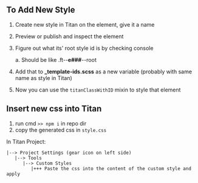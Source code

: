## To Add New Style

1. Create new style in Titan on the element, give it a name
2. Preview or publish and inspect the element
3. Figure out what its' root style id is by checking console
   
    a. Should be like .ft--<b>e###</b>--root
   
5. Add that to <b>_template-ids.scss</b> as a new variable (probably with same name as style in Titan)
6. Now you can use the `titanClassWithID` mixin to style that element

## Insert new css into Titan

1. run cmd `>> npm i` in repo dir
2. copy the generated css in `style.css`

In Titan Project:
```
|--> Project Settings (gear icon on left side)
   |--> Tools
      |--> Custom Styles
         |+++ Paste the css into the content of the custom style and apply
```
